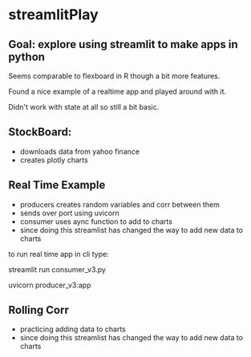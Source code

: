 # streamlitPlay

## Goal: explore using streamlit to make apps in python

Seems comparable to flexboard in R though a bit more features.

Found a nice example of a realtime app and played around with it.

Didn't work with state at all so still a bit basic.

## StockBoard:

 - downloads data from yahoo finance
 - creates plotly charts

## Real Time Example

- producers creates random variables and corr between them
- sends over port using uvicorn
- consumer uses aync function to add to charts
- since doing this streamlist has changed the way to add new data to charts

to run real time app in cli type:

streamlit run consumer_v3.py

uvicorn producer_v3:app

## Rolling Corr
- practicing adding data to charts
- since doing this streamlist has changed the way to add new data to charts